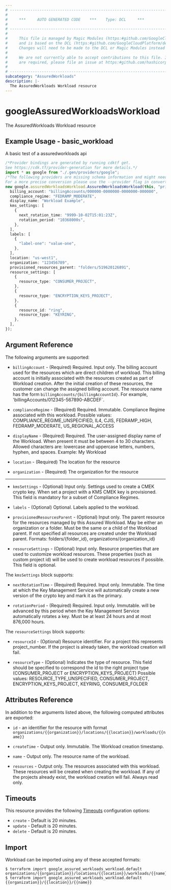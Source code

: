 ```yaml
---
# ----------------------------------------------------------------------------
#
#     ***     AUTO GENERATED CODE    ***    Type: DCL     ***
#
# ----------------------------------------------------------------------------
#
#     This file is managed by Magic Modules (https:#github.com/GoogleCloudPlatform/magic-modules)
#     and is based on the DCL (https:#github.com/GoogleCloudPlatform/declarative-resource-client-library).
#     Changes will need to be made to the DCL or Magic Modules instead of here.
#
#     We are not currently able to accept contributions to this file. If changes
#     are required, please file an issue at https:#github.com/hashicorp/terraform-provider-google/issues/new/choose
#
# ----------------------------------------------------------------------------
subcategory: "AssuredWorkloads"
description: |-
  The AssuredWorkloads Workload resource
---
```


# googleAssuredWorkloadsWorkload

The AssuredWorkloads Workload resource

## Example Usage - basic\_workload

A basic test of a assuredworkloads api

```typescript
/*Provider bindings are generated by running cdktf get.
See https://cdk.tf/provider-generation for more details.*/
import * as google from "./.gen/providers/google";
/*The following providers are missing schema information and might need manual adjustments to synthesize correctly: google.
For a more precise conversion please use the --provider flag in convert.*/
new google.assuredWorkloadsWorkload.AssuredWorkloadsWorkload(this, "primary", {
  billing_account: "billingAccounts/000000-0000000-0000000-000000",
  compliance_regime: "FEDRAMP_MODERATE",
  display_name: "Workload Example",
  kms_settings: [
    {
      next_rotation_time: "9999-10-02T15:01:23Z",
      rotation_period: "10368000s",
    },
  ],
  labels: [
    {
      "label-one": "value-one",
    },
  ],
  location: "us-west1",
  organization: "123456789",
  provisioned_resources_parent: "folders/519620126891",
  resource_settings: [
    {
      resource_type: "CONSUMER_PROJECT",
    },
    {
      resource_type: "ENCRYPTION_KEYS_PROJECT",
    },
    {
      resource_id: "ring",
      resource_type: "KEYRING",
    },
  ],
});

```

## Argument Reference

The following arguments are supported:

*   `billingAccount` -
    (Required)
    Required. Input only. The billing account used for the resources which are direct children of workload. This billing account is initially associated with the resources created as part of Workload creation. After the initial creation of these resources, the customer can change the assigned billing account. The resource name has the form `billingAccounts/{billingAccountId}`. For example, 'billingAccounts/012345-567890-ABCDEF\`.

*   `complianceRegime` -
    (Required)
    Required. Immutable. Compliance Regime associated with this workload. Possible values: COMPLIANCE\_REGIME\_UNSPECIFIED, IL4, CJIS, FEDRAMP\_HIGH, FEDRAMP\_MODERATE, US\_REGIONAL\_ACCESS

*   `displayName` -
    (Required)
    Required. The user-assigned display name of the Workload. When present it must be between 4 to 30 characters. Allowed characters are: lowercase and uppercase letters, numbers, hyphen, and spaces. Example: My Workload

*   `location` -
    (Required)
    The location for the resource

*   `organization` -
    (Required)
    The organization for the resource

***

*   `kmsSettings` -
    (Optional)
    Input only. Settings used to create a CMEK crypto key. When set a project with a KMS CMEK key is provisioned. This field is mandatory for a subset of Compliance Regimes.

*   `labels` -
    (Optional)
    Optional. Labels applied to the workload.

*   `provisionedResourcesParent` -
    (Optional)
    Input only. The parent resource for the resources managed by this Assured Workload. May be either an organization or a folder. Must be the same or a child of the Workload parent. If not specified all resources are created under the Workload parent. Formats: folders/{folder\_id}, organizations/{organization\_id}

*   `resourceSettings` -
    (Optional)
    Input only. Resource properties that are used to customize workload resources. These properties (such as custom project id) will be used to create workload resources if possible. This field is optional.

The `kmsSettings` block supports:

*   `nextRotationTime` -
    (Required)
    Required. Input only. Immutable. The time at which the Key Management Service will automatically create a new version of the crypto key and mark it as the primary.

*   `rotationPeriod` -
    (Required)
    Required. Input only. Immutable. will be advanced by this period when the Key Management Service automatically rotates a key. Must be at least 24 hours and at most 876,000 hours.

The `resourceSettings` block supports:

*   `resourceId` -
    (Optional)
    Resource identifier. For a project this represents project\_number. If the project is already taken, the workload creation will fail.

*   `resourceType` -
    (Optional)
    Indicates the type of resource. This field should be specified to correspond the id to the right project type (CONSUMER\_PROJECT or ENCRYPTION\_KEYS\_PROJECT) Possible values: RESOURCE\_TYPE\_UNSPECIFIED, CONSUMER\_PROJECT, ENCRYPTION\_KEYS\_PROJECT, KEYRING, CONSUMER\_FOLDER

## Attributes Reference

In addition to the arguments listed above, the following computed attributes are exported:

*   `id` - an identifier for the resource with format `organizations/{{organization}}/locations/{{location}}/workloads/{{name}}`

*   `createTime` -
    Output only. Immutable. The Workload creation timestamp.

*   `name` -
    Output only. The resource name of the workload.

*   `resources` -
    Output only. The resources associated with this workload. These resources will be created when creating the workload. If any of the projects already exist, the workload creation will fail. Always read only.

## Timeouts

This resource provides the following
[Timeouts](https://developer.hashicorp.com/terraform/plugin/sdkv2/resources/retries-and-customizable-timeouts) configuration options:

* `create` - Default is 20 minutes.
* `update` - Default is 20 minutes.
* `delete` - Default is 20 minutes.

## Import

Workload can be imported using any of these accepted formats:

```console
$ terraform import google_assured_workloads_workload.default organizations/{{organization}}/locations/{{location}}/workloads/{{name}}
$ terraform import google_assured_workloads_workload.default {{organization}}/{{location}}/{{name}}
```
